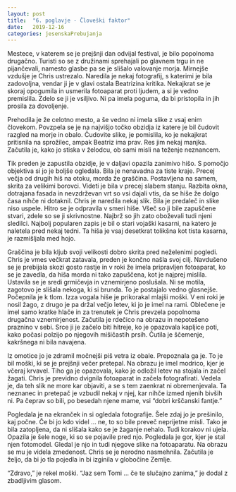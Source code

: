 ```yaml
---
layout: post
title:  "6. poglavje - Človeški faktor"
date:   2019-12-16
categories: jesenskaPrebujanja
---
```

Mestece, v katerem se je prejšnji dan odvijal festival, je bilo popolnoma drugačno. Turisti so se z družinami sprehajali po glavnem trgu in ne pijančevali, namesto glasbe pa se je slišalo valovanje morja. Mirnejše vzdušje je Chris ustrezalo. Naredila je nekaj fotografij, s katerimi je bila zadovoljna, vendar ji je v glavi ostala Beatrizina kritika. Nekajkrat se je skoraj opogumila in usmerila fotoaparat proti ljudem, a si je vedno premislila. Zdelo se ji je vsiljivo. Ni pa imela poguma, da bi pristopila in jih prosila za dovoljenje.

Prehodila je že celotno mesto, a še vedno ni imela slike z vsaj enim človekom. Povzpela se je na najvišjo točko obzidja iz katere je bil čudovit razgled na morje in obalo. Čudovite slike, je pomislila, ko je nekajkrat pritisnila na sprožilec, ampak Beatriz ima prav. Res jim nekaj manjka. Začutila je, kako jo stiska v želodcu, ob sami misli na teženje neznancem.

Tik preden je zapustila obzidje, je v daljavi opazila zanimivo hišo. S pomočjo objektiva si jo je boljše ogledala. Bila je nenavadna za tiste kraje. Precej večja od drugih hiš na otoku, morda že graščina. Postavljena na samem, skrita za velikimi borovci. Videti je bila v precej slabem stanju. Razbita okna, dotrajana fasada in nevzdrževan vrt so vsi dajali vtis, da se hiše že dolgo časa nihče ni dotaknil. Chris je naredila nekaj slik. Bila je predaleč in slike niso uspele. Hitro se je odpravila v smeri hiše. Všeč so ji bile zapuščene stvari, zdele so se ji skrivnostne. Najbrž so jih zato oboževali tudi njeni sledilci. Najbolj popularen zapis je bil o stari vojaški kasarni, na katero je naletela pred nekaj tedni. Ta hiša je vsaj desetkrat tolikšna kot tista kasarna, je razmišljala med hojo.

Graščina je bila kljub svoji velikosti dobro skrita pred neželenimi pogledi. Chris je vmes večkrat zatavala, preden je končno našla svoj cilj. Navdušeno se je prebijala skozi gosto rastje in v roki že imela pripravljen fotoaparat, ko se je zavedla, da hiša morda ni tako zapuščena, kot je najprej mislila. Ustavila se je sredi grmičevja in vznemirjeno poslušala. Ni se motila, zagotovo je slišala nekoga, ki si brunda. To je postajalo vedno glasnejše. Počepnila je k tlom. Izza vogala hiše je prikorakal mlajši moški. V eni roki je nosil žago, z drugo je pa držal večjo letev, ki jo je imel na rami. Oblečene je imel samo kratke hlače in za trenutek je Chris prevzela popolnoma drugačna vznemirjenost. Začutila je rdečico na obrazu in nepotešeno praznino v sebi. Srce ji je začelo biti hitreje, ko je opazovala kapljice poti, kako počasi polzijo po njegovih mišičastih prsih. Čutila je ščemenje, kakršnega ni bila navajena.

Iz omotice jo je zdramil močnejši piš vetra iz obale. Prepoznala ga je. To je bil moški, ki se je prejšnji večer pretepal. Na obrazu je imel modrico, kjer je včeraj krvavel. Tiho ga je opazovala, kako je odložil letev na stojala in začel žagati. Chris je previdno dvignila fotoaparat in začela fotografirati. Vedela je, da teh slik ne more kar objaviti, a se s tem zaenkrat ni obremenjevala. Ta neznanec in pretepač je vzbudil nekaj v njej, kar nihče izmed njenih bivših ni. Pa čeprav so bili, po besedah njene mame, vsi “dobri krščanski fantje.”

Pogledala je na ekranček in si ogledala fotografije. Šele zdaj jo je prešinilo, kaj počne. Če bi jo kdo videl … ne, to so bile preveč neprijetne misli. Tako je bila zatopljena, da ni slišala kako se je žaganje nehalo. Tudi korakov ni ujela. Opazila je šele noge, ki so se pojavile pred njo. Pogledala je gor, kjer je stal njen fotomodel. Gledal je njo in tudi njegove slike na fotoaparatu. Na obrazu se mu je videla zmedenost. Chris se je nerodno nasmehnila. Začutila je željo, da bi jo tla pojedla in bi izginila v globočine Zemlje.

“Zdravo,” je rekel moški. “Jaz sem Tomi … če te slučajno zanima,” je dodal z zbadljivim glasom.



















 
 